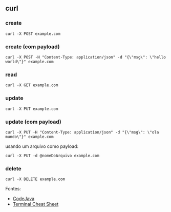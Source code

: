 ## curl

### create

```
curl -X POST example.com
```

### create (com payload)

```
curl -X POST -H "Content-Type: application/json" -d "{\"msg\": \"hello world\"}" example.com
```

### read

```
curl -X GET example.com
```

### update

```
curl -X PUT example.com
```

### update (com payload)

```
curl -X PUT -H "Content-Type: application/json" -d "{\"msg\": \"ola mundo\"}" example.com
```

usando um arquivo como payload:

```
curl -X PUT -d @nomeDoArquivo example.com
```

### delete

```
curl -X DELETE example.com
```

Fontes:

- [CodeJava](https://www.codejava.net/rest-api/curl-for-testing-crud-rest-apis)
- [Terminal Cheat Sheet](https://terminalcheatsheet.com/pt-BR/guides/curl-rest-api)

